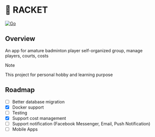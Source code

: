 # 🏸 RACKET

[![Go](https://github.com/truc9/racket/actions/workflows/go.yml/badge.svg)](https://github.com/truc9/racket/actions/workflows/go.yml)

## Overview
An app for amature badminton player self-organized group, manage players, courts, costs

> [!NOTE]
This project for personal hobby and learning purpose

## Roadmap
- [ ] Better database migration
- [x] Docker support
- [ ] Testing
- [x] Support cost management
- [ ] Support notification (Facebook Messenger, Email, Push Notification)
- [ ] Mobile Apps
